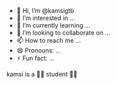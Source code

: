 - 👋 Hi, I’m @kamsigtb
- 👀 I’m interested in ...
- 🌱 I’m currently learning ...
- 💞️ I’m looking to collaborate on ...
- 📫 How to reach me ...
- 😄 Pronouns: ...
- ⚡ Fun fact: ...

<!---
kamsigtb/kamsigtb is a ✨ special ✨ repository because its `README.md` (this file) appears on your GitHub profile.
You can click the Preview link to take a look at your changes.
--->kamsi is a 👨‍🎓 student 👨‍🎓
